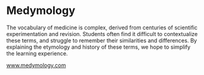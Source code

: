 # Medymology
The vocabulary of medicine is complex, derived from centuries of scientific experimentation and revision. 
Students often find it difficult to contextualize these terms, and struggle to remember their similarities and differences. 
By explaining the etymology and history of these terms, we hope to simplify the learning experience.

www.medymology.com 
